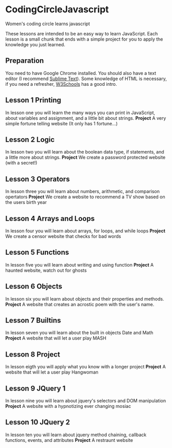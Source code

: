 # CodingCircleJavascript
Women's coding circle learns javascript

These lessons are intended to be an easy way to learn JavaScript. Each lesson is a small chunk that ends with a simple project for you to apply the knowledge you just learned.

## Preparation
You need to have Google Chrome installed. You should also have a text editor (I recommend [Sublime Text](http://www.sublimetext.com/)).
Some knowledge of HTML is necessary, if you need a refresher, [W3Schools](http://www.w3schools.com/html/) has a good intro.

## Lesson 1 Printing
In lesson one you will learn the many ways you can print in JavaScript, about variables and assignment, and a little bit about strings.
**Project** A very simple fortune telling website (It only has 1 fortune...)

## Lesson 2 Logic
In lesson two you will learn about the boolean data type, if statements, and a little more about strings.
**Project** We create a password protected website (with a secret!)

## Lesson 3 Operators
In lesson three you will learn about numbers, arithmetic, and comparison opertators 
**Project** We create a website to recommend a TV show based on the users birth year

## Lesson 4 Arrays and Loops
In lesson four you will learn about arrays, for loops, and while loops
**Project** We create a censor website that checks for bad words

## Lesson 5 Functions
In lesson five you will learn about writing and using function
**Project** A haunted website, watch out for ghosts

## Lesson 6 Objects
In lesson six you will learn about objects and their properties and methods.
**Project** A website that creates an acrostic poem with the user's name.

## Lesson 7 Builtins
In lesson seven you will learn about the built in objects Date and Math
**Project** A website that will let a user play MASH

## Lesson 8 Project
In lesson eigth you will apply what you know with a longer project
**Project** A website that will let a user play Hangwoman

## Lesson 9 JQuery 1
In lesson nine you will learn about jquery's selectors and DOM manipulation
**Project** A website with a hypnotizing ever changing mosiac

## Lesson 10 JQuery 2
In lesson ten you will learn about jquery method chaining, callback functions, events, and attributes
**Project** A restraunt website
